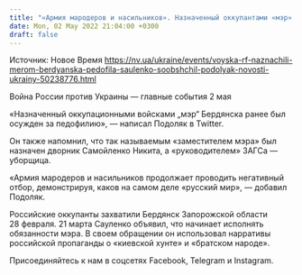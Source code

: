 ```yaml
---
title: "«Армия мародеров и насильников». Назначенный оккупантами «мэр» Бердянска был ранее осужден за педофилию — Подоляк"
date: Mon, 02 May 2022 21:04:00 +0300
draft: false
---
```

Источник: Новое Время https://nv.ua/ukraine/events/voyska-rf-naznachili-merom-berdyanska-pedofila-saulenko-soobshchil-podolyak-novosti-ukrainy-50238776.html


Война России против Украины — главные события 2 мая

«Назначенный оккупационными войсками „мэр“ Бердянска ранее был осужден за педофилию», — написал Подоляк в Twitter.

 Он также напомнил, что так называемым «заместителем мэра» был назначен дворник Самойленко Никита, а «руководителем» ЗАГСа — уборщица.

«Армия мародеров и насильников продолжает проводить негативный отбор, демонстрируя, каков на самом деле «русский мир», — добавил Подоляк.

Российские оккупанты захватили Бердянск Запорожской области 28 февраля. 21 марта Сауленко объявил, что начинает исполнять обязанности мэра. В своем обращении он использовал нарративы российской пропаганды о «киевской хунте» и «братском народе».

Присоединяйтесь к нам в соцсетях Facebook, Telegram и Instagram.
